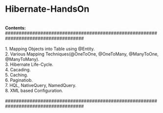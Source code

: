 # Hibernate-HandsOn
<br/>
<b>Contents:</b>
<br/>
#####################################################################################<br/>
<br/>
1. Mapping Objects into Table using @Entity.<br/>
2. Various Mapping Techniques(@OneToOne, @OneToMany, @ManyToOne, @ManyToMany).<br/>
3. Hibernate Life-Cycle.<br/>
4. Cacading.<br/>
5. Caching.</br>
6. Paginatiob.</br>
7. HQL, NativeQuery, NamedQuery.<br/>
8. XML based Configuration.<br/>
<br/>
#####################################################################################
